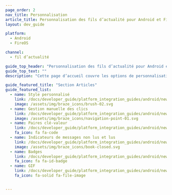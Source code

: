 ```yaml
---
page_order: 2
nav_title: Personnalisation
article_title: Personnalisation des fils d’actualité pour Android et FireOS
layout: dev_guide

platform:
  - Android
  - FireOS

channel:
  - fil d’actualité

guide_top_header: "Personnalisation des fils d’actualité pour Android et FireOS"
guide_top_text: ""
description: "Cette page d’accueil couvre les options de personnalisation du fil d’actualités du SDK Braze Android et FireOS comme le style personnalisé, la gestion manuelle des clics, les paires clé-valeur, etc."

guide_featured_title: "Section Articles"
guide_featured_list:
  - name: Style personnalisé
    link: /docs/developer_guide/platform_integration_guides/android/news_feed/customization/custom_styling/
    image: /assets/img/braze_icons/brush-02.svg
  - name: Gestion manuelle des clics
    link: /docs/developer_guide/platform_integration_guides/android/news_feed/customization/click_listener/
    image: /assets/img/braze_icons/navigation-point-01.svg
  - name: Paires clé-valeur
    link: /docs/developer_guide/platform_integration_guides/android/news_feed/customization/key_value_pairs/
    fa_icon: fa fa-code
  - name: Indicateurs de messages non lus et lus
    link: /docs/developer_guide/platform_integration_guides/android/news_feed/customization/read_and_unread/
    image: /assets/img/braze_icons/book-closed.svg
  - name: Badges
    link: /docs/developer_guide/platform_integration_guides/android/news_feed/customization/badges/
    fa_icon: fa fa-id-badge
  - name: GIF
    link: /docs/developer_guide/platform_integration_guides/android/news_feed/customization/gifs/
    fa_icon: fa-solid fa-file-image


---
```

<br><br>